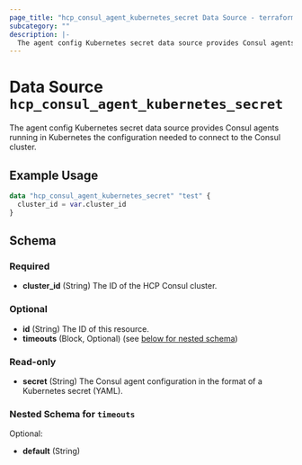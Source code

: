 ```yaml
---
page_title: "hcp_consul_agent_kubernetes_secret Data Source - terraform-provider-hcp"
subcategory: ""
description: |-
  The agent config Kubernetes secret data source provides Consul agents running in Kubernetes the configuration needed to connect to the Consul cluster.
---
```


# Data Source `hcp_consul_agent_kubernetes_secret`

The agent config Kubernetes secret data source provides Consul agents running in Kubernetes the configuration needed to connect to the Consul cluster.

## Example Usage

```terraform
data "hcp_consul_agent_kubernetes_secret" "test" {
  cluster_id = var.cluster_id
}
```

## Schema

### Required

- **cluster_id** (String) The ID of the HCP Consul cluster.

### Optional

- **id** (String) The ID of this resource.
- **timeouts** (Block, Optional) (see [below for nested schema](#nestedblock--timeouts))

### Read-only

- **secret** (String) The Consul agent configuration in the format of a Kubernetes secret (YAML).

<a id="nestedblock--timeouts"></a>
### Nested Schema for `timeouts`

Optional:

- **default** (String)


